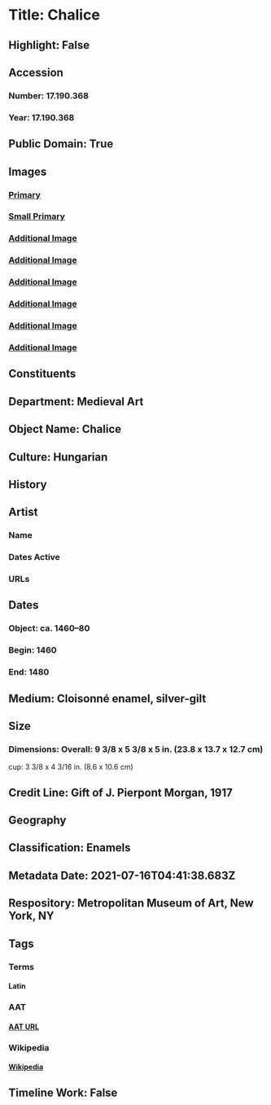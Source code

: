 # Title: Chalice
## Highlight: False
## Accession
### Number: 17.190.368
### Year: 17.190.368
## Public Domain: True
## Images
### [Primary](https://images.metmuseum.org/CRDImages/md/original/sf17-190-368s3.jpg)
### [Small Primary](https://images.metmuseum.org/CRDImages/md/web-large/sf17-190-368s3.jpg)
### [Additional Image](https://images.metmuseum.org/CRDImages/md/original/sf17-190-368s4.jpg)
### [Additional Image](https://images.metmuseum.org/CRDImages/md/original/sf17-190-368s5.jpg)
### [Additional Image](https://images.metmuseum.org/CRDImages/md/original/sf17-190-368s6.jpg)
### [Additional Image](https://images.metmuseum.org/CRDImages/md/original/sf17-190-368d1.jpg)
### [Additional Image](https://images.metmuseum.org/CRDImages/md/original/sf17-190-368d2.jpg)
### [Additional Image](https://images.metmuseum.org/CRDImages/md/original/sf17-190-368d3.jpg)
## Constituents
## Department: Medieval Art
## Object Name: Chalice
## Culture: Hungarian
## History
## Artist
### Name
### Dates Active
### URLs
## Dates
### Object: ca. 1460–80
### Begin: 1460
### End: 1480
## Medium: Cloisonné enamel, silver-gilt
## Size
### Dimensions: Overall: 9 3/8 x 5 3/8 x 5 in. (23.8 x 13.7 x 12.7 cm)
cup: 3 3/8 x 4 3/16 in. (8.6 x 10.6 cm)
## Credit Line: Gift of J. Pierpont Morgan, 1917
## Geography
## Classification: Enamels
## Metadata Date: 2021-07-16T04:41:38.683Z
## Respository: Metropolitan Museum of Art, New York, NY
## Tags
### Terms
#### Latin
### AAT
#### [AAT URL](http://vocab.getty.edu/page/aat/300388693)
### Wikipedia
#### [Wikipedia]()
## Timeline Work: False